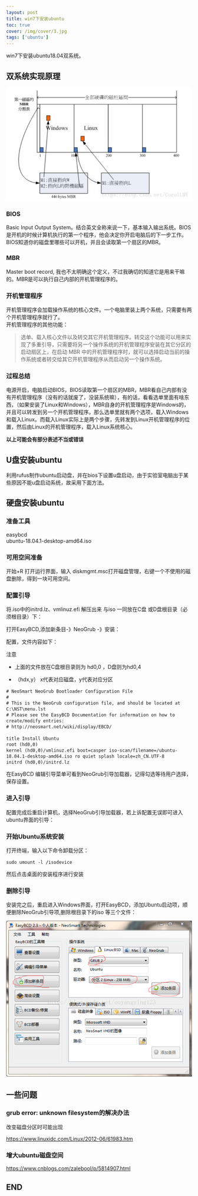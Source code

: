 ```yaml
---
layout: post
title: win7下安装ubuntu
toc: true
cover: /img/cover/3.jpg
tags: ['ubuntu']
---
```

win7下安装ubuntu18.04双系统。
<!-- more -->
## 双系统实现原理

![](/assets/img/2018-10/双系统原理.jpg)

### BIOS  
Basic Input Output System。结合英文全称来说一下，基本输入输出系统。BIOS 是开机的时候计算机执行的第一个程序，他会决定你开启电脑后的下一步工作。BIOS知道你的磁盘里哪些可以开机，并且会读取第一个扇区的MBR。

### MBR  
Master boot record, 我也不太明确这个定义，不过我确切的知道它是用来干嘛的。MBR是可以执行自己内部的开机管理程序的。

### 开机管理程序  
开机管理程序会加载操作系统的核心文件。一个电脑里装上两个系统，只需要有两个开机管理程序就行了。   
开机管理程序的其他功能：  
>选单、载入核心文件以及转交其它开机管理程序。转交这个功能可以用来实现了多重引导，只需要将另一个操作系统的开机管理程序安装在其它分区的启动扇区上，在启动 MBR 中的开机管理程序时，就可以选择启动当前的操作系统或者转交给其它开机管理程序从而启动另一个操作系统。

### 过程总结  
电源开启，电脑启动BIOS，BIOS读取第一个扇区的MBR，MBR看自己内部有没有开机管理程序（没有的话就废了，没装系统嘛），有的话，看看选单里面有啥东西，（如果安装了Linux和Windows），MBR自身的开机管理程序是Windows的，并且可以转发到另一个开机管理程序。那么选单里就有两个选项，载入Windows和载入Linux。而载入Linux实际上是两个步骤，先转发到Linux开机管理程序的位置，然后由Linux的开机管理程序，载入Linux系统核心。

**以上可能会有部分表述不当或错误**


## U盘安装ubuntu

利用rufus制作ubuntu启动盘，并在bios下设置u盘启动，由于实验室电脑出于某些原因不能u盘启动系统，故采用下面方法。

## 硬盘安装ubuntu

### 准备工具
easybcd  
ubuntu-18.04.1-desktop-amd64.iso

### 可用空间准备  
开始+R 打开运行界面，输入 diskmgmt.msc打开磁盘管理，右键一个不使用的磁盘删除，得到一块可用空间。

### 配置引导

将.iso中的initrd.lz、vmlinuz.efi 解压出来 与iso 一同放在C盘 或D盘根目录（必须根目录）下：

打开EasyBCD,添加新条目-》NeoGrub -》安装：

配置，文件内容如下：

注意

* 上面的文件放在C盘根目录则为 hd0,0 ，D盘则为hd0,4

* （hdx,y） x代表对应磁盘，y代表对应分区

```
# NeoSmart NeoGrub Bootloader Configuration File
#
# This is the NeoGrub configuration file, and should be located at C:\NST\menu.lst
# Please see the EasyBCD Documentation for information on how to create/modify entries:
# http://neosmart.net/wiki/display/EBCD/
 
title Install Ubuntu 
root (hd0,0) 
kernel (hd0,0)/vmlinuz.efi boot=casper iso-scan/filename=/ubuntu-18.04.1-desktop-amd64.iso ro quiet splash locale=zh_CN.UTF-8 
initrd (hd0,0)/initrd.lz
```

在EasyBCD 编辑引导菜单可看到NeoGrub引导加载器，记得勾选等待用户选择，保存设置。

### 进入引导

配置完成后重启计算机，选择NeoGrub引导加载器，若上诉配置无误即可进入ubuntu界面的引导：

### 开始Ubuntu系统安装

打开终端，输入以下命令卸载分区：
```
sudo umount -l /isodevice
```

然后点击桌面的安装程序进行安装

### 删除引导

安装完之后，重启进入Windows界面，打开EasyBCD，添加Ubuntu启动项，顺便删除NeoGrub引导项,删除根目录下的iso 等三个文件：

![](/assets/img/2018-10/引导界面.png)

## 一些问题

### grub error: unknown filesystem的解决办法
改变磁盘分区时可能出现

https://www.linuxidc.com/Linux/2012-06/61983.htm

### 增大ubuntu磁盘空间

https://www.cnblogs.com/zalebool/p/5814907.html

## END





